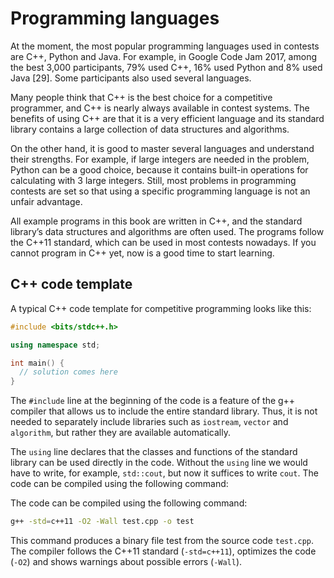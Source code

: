 # Programming languages

At the moment, the most popular programming languages used in contests are C++, Python and Java. For example, in Google Code Jam 2017, among the best 3,000 participants, 79% used C++, 16% used Python and 8% used Java \[29\]. Some participants also used several languages.

Many people think that C++ is the best choice for a competitive programmer, and C++ is nearly always available in contest systems. The benefits of using C++ are that it is a very efficient language and its standard library contains a large collection of data structures and algorithms.

On the other hand, it is good to master several languages and understand their strengths. For example, if large integers are needed in the problem, Python can be a good choice, because it contains built-in operations for calculating with 3 large integers. Still, most problems in programming contests are set so that using a specific programming language is not an unfair advantage.

All example programs in this book are written in C++, and the standard library’s data structures and algorithms are often used. The programs follow the C++11 standard, which can be used in most contests nowadays. If you cannot program in C++ yet, now is a good time to start learning.

## C++ code template

A typical C++ code template for competitive programming looks like this:

```cpp
#include <bits/stdc++.h>

using namespace std;

int main() {
  // solution comes here
}
```

The `#include` line at the beginning of the code is a feature of the g++ compiler that allows us to include the entire standard library. Thus, it is not needed to separately include libraries such as `iostream`, `vector` and `algorithm`, but rather they are available automatically.

The `using` line declares that the classes and functions of the standard library can be used directly in the code. Without the `using` line we would have to write, for example, `std::cout`, but now it suffices to write `cout`. The code can be compiled using the following command:

The code can be compiled using the following command:

```bash
g++ -std=c++11 -O2 -Wall test.cpp -o test
```

This command produces a binary file test from the source code `test.cpp`. The compiler follows the C++11 standard \(`-std=c++11`\), optimizes the code \(`-O2`\) and shows warnings about possible errors \(`-Wall`\).

